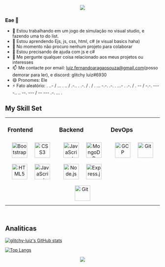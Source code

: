 <div align="center">
  <img src="https://user-images.githubusercontent.com/84513178/171651528-bb4c9716-021a-487b-a535-f738458a86da.png" />
</div>

### Eae 👋

- 🔭 Estou trabalhando em um jogo de simulação no visual studio, e fazendo uma to do list.
- 🌱 Estou aprendendo Ejs, js, css, html, c# (e visual basics haha)
- 👯 No momento não procuro nenhum projeto para colaborar
- 🤔 Estou precisando de ajuda com js e c#
- 💬 Me pergunte qualquer coisa relacionado aos meus projetos ou interesses
- 📫 Me contacte por email: luiz.fernandoaragaosouza@gmail.com(posso demorar para ler), e discord: glitchy luiz#6930
- 😄 Pronomes: Ele
- ⚡ Fato aleatório: . ..- / ... . .. / .-.. . .-. / . / . ... -.-. .-. . ...- . .-. / . -- / -.-. --- -.. .. --. --- / -- --- .-. ... .

## My Skill Set  
<table><tr><td valign="top" width="33%">



### Frontend  
<div align="center">  
<img style="margin: 10px" src="https://profilinator.rishav.dev/skills-assets/bootstrap-plain.svg" alt="Bootstrap" height="50" />  
<img style="margin: 10px" src="https://profilinator.rishav.dev/skills-assets/css3-original-wordmark.svg" alt="CSS3" height="50" />  
<img style="margin: 10px" src="https://profilinator.rishav.dev/skills-assets/html5-original-wordmark.svg" alt="HTML5" height="50" /> 
<img style="margin: 10px" src="https://profilinator.rishav.dev/skills-assets/javascript-original.svg" alt="JavaScript" height="50" />  
</div>

</td><td valign="top" width="33%">



### Backend  
<div align="center">  
<img style="margin: 10px" src="https://profilinator.rishav.dev/skills-assets/javascript-original.svg" alt="JavaScript" height="50" />  
<img style="margin: 10px" src="https://profilinator.rishav.dev/skills-assets/mongodb-original-wordmark.svg" alt="MongoDB" height="50" />  
<img style="margin: 10px" src="https://profilinator.rishav.dev/skills-assets/nodejs-original-wordmark.svg" alt="Node.js" height="50" />  
<img style="margin: 10px" src="https://profilinator.rishav.dev/skills-assets/express-original-wordmark.svg" alt="Express.js" height="50" />  
<img style="margin: 10px" src="https://profilinator.rishav.dev/skills-assets/git-scm-icon.svg" alt="Git" height="50" /> 
</div>

</td><td valign="top" width="33%">



### DevOps  
<div align="center">   
<img style="margin: 10px" src="https://profilinator.rishav.dev/skills-assets/google_cloud-icon.svg" alt="GCP" height="50" />   
<img style="margin: 10px" src="https://profilinator.rishav.dev/skills-assets/git-scm-icon.svg" alt="Git" height="50" />  
</div>

</td></tr></table>  

<br/>  

## Analiticas
[![glitchy-luiz's GitHub stats](https://github-readme-stats.vercel.app/api?username=glitchy-luiz&theme=radical)](https://github.com/glitchy-luiz/github-readme-stats)

[![Top Langs](https://github-readme-stats.vercel.app/api/top-langs/?username=glitchy-luiz&layout=compact)](https://github.com/glitchy-luiz/github-readme-stats)

<div align="center">
<img src="https://komarev.com/ghpvc/?username=glitchy-luiz&&style=flat-square" align="center" />
</div>  
